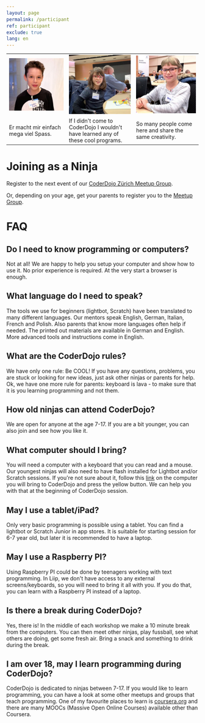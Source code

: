 ```yaml
---
layout: page
permalink: /participant
ref: participant
exclude: true
lang: en
---
```


<table>
<tr>
<td><img src="images/ninja-2018-valentin.jpg"></td>
<td><img src="images/ninja-2018-lara.jpg"></td>
<td><img src="images/ninja-2018-jette.jpg"></td>
</tr>
<tr>
<td>Er macht mir einfach mega viel Spass.</td>
<td>If I didn't come to CoderDojo I wouldn't have learned any of these cool programs.</td>
<td>So many people come here and share the same creativity.</td>
</tr>
</table>

# Joining as a Ninja

Register to the next event of our [CoderDojo Zürich Meetup Group](https://www.meetup.com/Coder-Dojo-Zurich/).

Or, depending on your age, get your parents to register you to the [Meetup Group](https://www.meetup.com/Coder-Dojo-Zurich/).

# FAQ

## Do I need to know programming or computers?

Not at all! We are happy to help you setup your computer and show how to use it. No prior experience is required. At the very start a browser is enough.

## What language do I need to speak?

The tools we use for beginners (lightbot, Scratch) have been translated to many different languages. Our mentors speak English, German, Italian, French and Polish. Also parents that know more languages often help if needed. The printed out materials are available in German and English. More advanced tools and instructions come in English.

## What are the CoderDojo rules?

We have only one rule: Be COOL! If you have any questions, problems, you are stuck or looking for new ideas, just ask other ninjas or parents for help. Ok, we have one more rule for parents: keyboard is lava - to make sure that it is you learning programming and not them.

## How old ninjas can attend CoderDojo?

We are open for anyone at the age 7-17. If you are a bit younger, you can also join and see how you like it.

## What computer should I bring?

You will need a computer with a keyboard that you can read and a mouse. Our youngest ninjas will also need to have flash installed for Lightbot and/or Scratch sessions. If you're not sure about it, follow this [link](https://helpx.adobe.com/flash-player.html) on the computer you will bring to CoderDojo and press the yellow button. We can help you with that at the beginning of CoderDojo session.

## May I use a tablet/iPad?

Only very basic programming is possible using a tablet. You can find a lightbot or Scratch Junior in app stores. It is suitable for starting session for 6-7 year old, but later it is recommended to have a laptop.

## May I use a Raspberry PI?

Using Raspberry PI could be done by teenagers working with text programming. In Liip, we don't have access to any external screens/keyboards, so you will need to bring it all with you. If you do that, you can learn with a Raspberry PI instead of a laptop.

## Is there a break during CoderDojo?

Yes, there is! In the middle of each workshop we make a 10 minute break from the computers. You can then meet other ninjas, play fussball, see what others are doing, get some fresh air. Bring a snack and something to drink during the break.

## I am over 18, may I learn programming during CoderDojo?

CoderDojo is dedicated to ninjas between 7-17. If you would like to learn programming, you can have a look at some other meetups and groups that teach programming. One of my favourite places to learn is [coursera.org](https://coursera.org/) and there are many MOOCs (Massive Open Online Courses) available other than Coursera.
